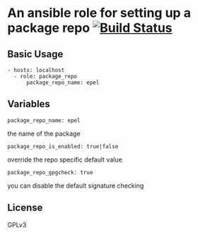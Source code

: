 # An ansible role for setting up a package repo [![Build Status](https://travis-ci.com/mafalb/ansible-package_repo.svg?branch=master)](https://travis-ci.com/mafalb/ansible-package_repo)

## Basic Usage

```
- hosts: localhost
  - role: package_repo
      package_repo_name: epel
```

## Variables

```
package_repo_name: epel
```

the name of the package
```
package_repo_is_enabled: true|false
```

override the repo specific default value

```
package_repo_gpgcheck: true
```

you can disable the default signature checking

## License

GPLv3

